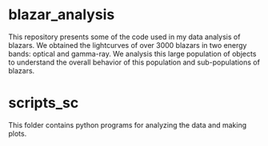 # blazar_analysis

This repository presents some of the code used in my data analysis of blazars. We obtained the lightcurves of over 3000 blazars in two energy bands: optical and gamma-ray. We analysis this large population of objects to understand the overall behavior of this population and sub-populations of blazars.


# scripts_sc

This folder contains python programs for analyzing the data and making plots.
